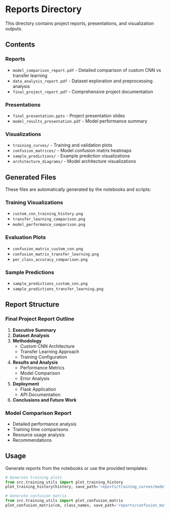 # Reports Directory

This directory contains project reports, presentations, and visualization outputs.

## Contents

### Reports

- `model_comparison_report.pdf` - Detailed comparison of custom CNN vs transfer learning
- `data_analysis_report.pdf` - Dataset exploration and preprocessing analysis
- `final_project_report.pdf` - Comprehensive project documentation

### Presentations

- `final_presentation.pptx` - Project presentation slides
- `model_results_presentation.pdf` - Model performance summary

### Visualizations

- `training_curves/` - Training and validation plots
- `confusion_matrices/` - Model confusion matrix heatmaps
- `sample_predictions/` - Example prediction visualizations
- `architecture_diagrams/` - Model architecture visualizations

## Generated Files

These files are automatically generated by the notebooks and scripts:

### Training Visualizations

- `custom_cnn_training_history.png`
- `transfer_learning_comparison.png`
- `model_performance_comparison.png`

### Evaluation Plots

- `confusion_matrix_custom_cnn.png`
- `confusion_matrix_transfer_learning.png`
- `per_class_accuracy_comparison.png`

### Sample Predictions

- `sample_predictions_custom_cnn.png`
- `sample_predictions_transfer_learning.png`

## Report Structure

### Final Project Report Outline

1. **Executive Summary**
2. **Dataset Analysis**
3. **Methodology**
   - Custom CNN Architecture
   - Transfer Learning Approach
   - Training Configuration
4. **Results and Analysis**
   - Performance Metrics
   - Model Comparison
   - Error Analysis
5. **Deployment**
   - Flask Application
   - API Documentation
6. **Conclusions and Future Work**

### Model Comparison Report

- Detailed performance analysis
- Training time comparisons
- Resource usage analysis
- Recommendations

## Usage

Generate reports from the notebooks or use the provided templates:

```python
# Generate training plots
from src.training_utils import plot_training_history
plot_training_history(history, save_path='reports/training_curves/model_training.png')

# Generate confusion matrix
from src.training_utils import plot_confusion_matrix
plot_confusion_matrix(cm, class_names, save_path='reports/confusion_matrices/model_cm.png')
```
